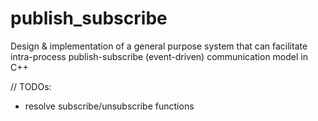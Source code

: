 # publish_subscribe

Design & implementation of a general purpose system that can facilitate intra-process publish-subscribe (event-driven) communication model in C++


// TODOs:
- resolve subscribe/unsubscribe functions
